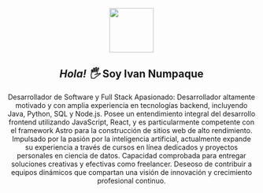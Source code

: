 <div align="center">
<img src="https://www.stickerni.tn/wp-content/uploads/2021/03/coder-logo.png" height="90px" width="auto" /> 
<h2>
    <em>Hola! 🖐️</em> Soy Ivan Numpaque
</h2>
<p>
    Desarrollador de Software y Full Stack Apasionado: Desarrollador altamente motivado y con amplia experiencia en tecnologías backend, incluyendo Java, Python, SQL y Node.js. Posee un entendimiento integral del desarrollo frontend utilizando JavaScript, React, y es particularmente competente con el framework Astro para la construcción de sitios web de alto rendimiento. Impulsado por la pasión por la inteligencia artificial, actualmente expande su experiencia a través de cursos en línea dedicados y proyectos personales en ciencia de datos. Capacidad comprobada para entregar soluciones creativas y efectivas como freelancer. Deseoso de contribuir a equipos dinámicos que compartan una visión de innovación y crecimiento profesional continuo.
</p>
</div>
<!--
**Dev-IvanNumpaque/Dev-IvanNumpaque** is a ✨ _special_ ✨ repository because its `README.md` (this file) appears on your GitHub profile.

Here are some ideas to get you started:

- 🔭 I’m currently working on ...
- 🌱 I’m currently learning ...
- 👯 I’m looking to collaborate on ...
- 🤔 I’m looking for help with ...
- 💬 Ask me about ...
- 📫 How to reach me: ...
- 😄 Pronouns: ...
- ⚡ Fun fact: ...
-->
